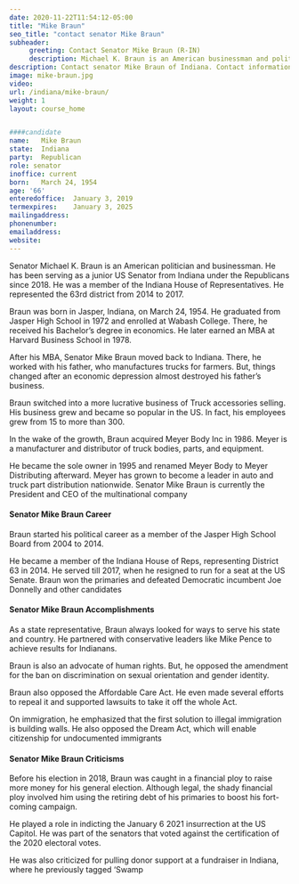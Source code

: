 ```yaml
---
date: 2020-11-22T11:54:12-05:00
title: "Mike Braun"
seo_title: "contact senator Mike Braun"
subheader:
     greeting: Contact Senator Mike Braun (R-IN)
     description: Michael K. Braun is an American businessman and politician serving as the junior United States senator from Indiana. Previously, he represented the 63rd district in the Indiana House of Representatives from 2014 to 2017.
description: Contact senator Mike Braun of Indiana. Contact information for Mike Braun includes email address, phone number, and mailing address.
image: mike-braun.jpg
video: 
url: /indiana/mike-braun/
weight: 1
layout: course_home


####candidate
name:	Mike Braun
state:	Indiana
party:	Republican
role: senator
inoffice: current
born:	March 24, 1954 
age: '66'
enteredoffice:	January 3, 2019
termexpires:	January 3, 2025
mailingaddress:	
phonenumber:	
emailaddress:	
website:	
---
```


Senator Michael K. Braun is an American politician and businessman. He has been serving as a junior US Senator from Indiana under the Republicans since 2018. He was a member of the Indiana House of Representatives. He represented the 63rd district from 2014 to 2017.

Braun was born in Jasper, Indiana, on March 24, 1954. He graduated from Jasper High School in 1972 and enrolled at Wabash College. There, he received his Bachelor’s degree in economics. He later earned an MBA at Harvard Business School in 1978.

After his MBA, Senator Mike Braun moved back to Indiana. There, he worked with his father, who manufactures trucks for farmers. But, things changed after an economic depression almost destroyed his father’s business.

Braun switched into a more lucrative business of Truck accessories selling. His business grew and became so popular in the US. In fact, his employees grew from 15 to more than 300.

In the wake of the growth, Braun acquired Meyer Body Inc in 1986. Meyer is a manufacturer and distributor of truck bodies, parts, and equipment.

He became the sole owner in 1995 and renamed Meyer Body to Meyer Distributing afterward. Meyer has grown to become a leader in auto and truck part distribution nationwide. Senator Mike Braun is currently the President and CEO of the multinational company

#### Senator Mike Braun Career

Braun started his political career as a member of the Jasper High School Board from 2004 to 2014.

He became a member of the Indiana House of Reps, representing District 63 in 2014. He served till 2017, when he resigned to run for a seat at the US Senate. Braun won the primaries and defeated Democratic incumbent Joe Donnelly and other candidates

#### Senator Mike Braun Accomplishments

As a state representative, Braun always looked for ways to serve his state and country. He partnered with conservative leaders like Mike Pence to achieve results for Indianans.

Braun is also an advocate of human rights. But, he opposed the amendment for the ban on discrimination on sexual orientation and gender identity.

Braun also opposed the Affordable Care Act. He even made several efforts to repeal it and supported lawsuits to take it off the whole Act.

On immigration, he emphasized that the first solution to illegal immigration is building walls. He also opposed the Dream Act, which will enable citizenship for undocumented immigrants

#### Senator Mike Braun Criticisms

Before his election in 2018, Braun was caught in a financial ploy to raise more money for his general election. Although legal, the shady financial ploy involved him using the retiring debt of his primaries to boost his fort-coming campaign.

He played a role in indicting the January 6 2021 insurrection at the US Capitol. He was part of the senators that voted against the certification of the 2020 electoral votes.

He was also criticized for pulling donor support at a fundraiser in Indiana, where he previously tagged ‘Swamp